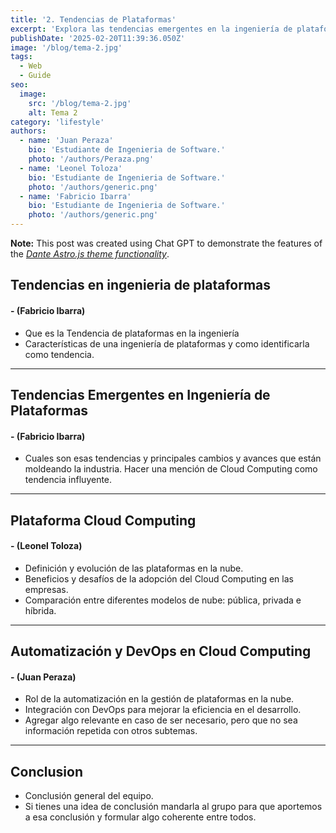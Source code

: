 ```yaml
---
title: '2. Tendencias de Plataformas'
excerpt: 'Explora las tendencias emergentes en la ingeniería de plataformas y su impacto en el desarrollo de software. Desde automatización y DevOps hasta plataformas internas, este blog analiza innovaciones clave que optimizan la eficiencia de los equipos y transforman la industria tecnológica. Mantente al día con los cambios que están dando forma al futuro. 📊'
publishDate: '2025-02-20T11:39:36.050Z'
image: '/blog/tema-2.jpg'
tags:
  - Web
  - Guide
seo:
  image:
    src: '/blog/tema-2.jpg'
    alt: Tema 2
category: 'lifestyle'
authors:
  - name: 'Juan Peraza'
    bio: 'Estudiante de Ingenieria de Software.'
    photo: '/authors/Peraza.png'
  - name: 'Leonel Toloza'
    bio: 'Estudiante de Ingenieria de Software.'
    photo: '/authors/generic.png'
  - name: 'Fabricio Ibarra'
    bio: 'Estudiante de Ingenieria de Software.'
    photo: '/authors/generic.png'
---
```


**Note:** This post was created using Chat GPT to demonstrate the features of the _[Dante Astro.js theme functionality](https://justgoodui.com/astro-themes/dante/)_.

## **Tendencias en ingenieria de plataformas**

#### **- (Fabricio Ibarra)**

- Que es la Tendencia de plataformas en la ingeniería
- Características de una ingeniería de plataformas y como identificarla como tendencia.

---

## **Tendencias Emergentes en Ingeniería de Plataformas**

#### **- (Fabricio Ibarra)**

- Cuales son esas tendencias y principales cambios y avances que están moldeando la industria. Hacer una mención de Cloud Computing como tendencia influyente.

---

## **Plataforma Cloud Computing**

#### **- (Leonel Toloza)**

- Definición y evolución de las plataformas en la nube.
- Beneficios y desafíos de la adopción del Cloud Computing en las empresas.
- Comparación entre diferentes modelos de nube: pública, privada e híbrida.

---

## **Automatización y DevOps en Cloud Computing**

#### **- (Juan Peraza)**

- Rol de la automatización en la gestión de plataformas en la nube.
- Integración con DevOps para mejorar la eficiencia en el desarrollo.
- Agregar algo relevante en caso de ser necesario, pero que no sea información repetida con otros subtemas.

---

## Conclusion

- Conclusión general del equipo.
- Si tienes una idea de conclusión mandarla al grupo para que aportemos a esa conclusión y formular algo coherente entre todos.
